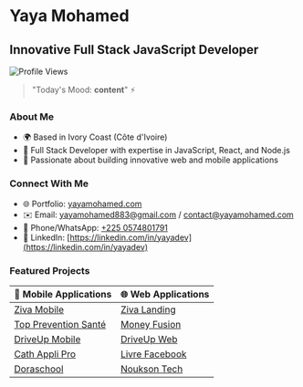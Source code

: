 # Yaya Mohamed
## Innovative Full Stack JavaScript Developer

![Profile Views](https://komarev.com/ghpvc/?username=yaya12085&color=brightgreen)

> "Today's Mood: **content**" ⚡

### About Me
* 🌍 Based in Ivory Coast (Côte d'Ivoire)
* 💼 Full Stack Developer with expertise in JavaScript, React, and Node.js
* 🚀 Passionate about building innovative web and mobile applications

### Connect With Me
* 🌐 Portfolio: [yayamohamed.com](https://yayamohamed.com)
* ✉️ Email: [yayamohamed883@gmail.com](mailto:yayamohamed883@gmail.com) / [contact@yayamohamed.com](mailto:contact@yayamohamed.com)
* 📱 Phone/WhatsApp: [+225 0574801791](tel:+2250574801791)
* 🔗 LinkedIn: [https://linkedin.com/in/yayadev](https://linkedin.com/in/yayadev)


### Featured Projects

| 📱 Mobile Applications | 🌐 Web Applications |
|------------------------|---------------------|
| [Ziva Mobile](https://play.google.com/store/apps/details?id=net.zivaziva.app) | [Ziva Landing](https://www.zivacovoiturage.net/) |
| [Top Prevention Santé](https://play.google.com/store/apps/details?id=com.toppreventionsante) | [Money Fusion](https://moneyfusion.net) |
| [DriveUp Mobile](https://play.google.com/store/apps/details?id=com.driveup.mobile) | [DriveUp Web](https://driveuptech.com/) |
| [Cath Appli Pro](https://play.google.com/store/apps/details?id=com.scdigital.cathapplipro) | [Livre Facebook](https://livre.sc-digital.org) |
| [Doraschool](https://play.google.com/store/apps/details?id=com.doraschool) | [Noukson Tech](https://nouksontects.com/) |

